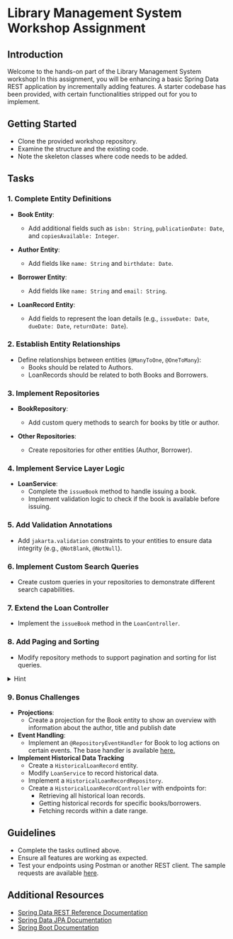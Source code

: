 # Library Management System Workshop Assignment

## Introduction

Welcome to the hands-on part of the Library Management System workshop! In this assignment, you will be enhancing a
basic Spring Data REST application by incrementally adding features. A starter codebase has been provided, with certain
functionalities stripped out for you to implement.

## Getting Started

- Clone the provided workshop repository.
- Examine the structure and the existing code.
- Note the skeleton classes where code needs to be added.

## Tasks

### 1. Complete Entity Definitions

- **Book Entity**:
    - Add additional fields such as `isbn: String`, `publicationDate: Date`, and `copiesAvailable: Integer`.

- **Author Entity**:
    - Add fields like `name: String` and `birthdate: Date`.

- **Borrower Entity**:
    - Add fields like `name: String` and `email: String`.

- **LoanRecord Entity**:
    - Add fields to represent the loan details (e.g., `issueDate: Date`, `dueDate: Date`, `returnDate: Date`).

### 2. Establish Entity Relationships

- Define relationships between entities (`@ManyToOne`, `@OneToMany`):
    - Books should be related to Authors.
    - LoanRecords should be related to both Books and Borrowers.

### 3. Implement Repositories

- **BookRepository**:
    - Add custom query methods to search for books by title or author.

- **Other Repositories**:
    - Create repositories for other entities (Author, Borrower).

### 4. Implement Service Layer Logic

- **LoanService**:
    - Complete the `issueBook` method to handle issuing a book.
    - Implement validation logic to check if the book is available before issuing.

### 5. Add Validation Annotations

- Add `jakarta.validation` constraints to your entities to ensure data integrity (e.g., `@NotBlank`, `@NotNull`).

### 6. Implement Custom Search Queries

- Create custom queries in your repositories to demonstrate different search capabilities.

### 7. Extend the Loan Controller

- Implement the `issueBook` method in the `LoanController`.

### 8. Add Paging and Sorting

- Modify repository methods to support pagination and sorting for list queries.

<details>
<summary>Hint</summary>
This can be done by implementing the JpaRepository instead of the CrudRepository.
</details>

### 9. Bonus Challenges

- **Projections**:
    - Create a projection for the Book entity to show an overview with information about the author, title and publish
      date
- **Event Handling**:
    - Implement an `@RepositoryEventHandler` for Book to log actions on certain events. The base handler is
      available [here.](src/main/java/com/example/esdworkshop/event/BookEventHandler.java)
- **Implement Historical Data Tracking**
    - Create a `HistoricalLoanRecord` entity.
    - Modify `LoanService` to record historical data.
    - Implement a `HistoricalLoanRecordRepository`.
    - Create a `HistoricalLoanRecordController` with endpoints for:
        - Retrieving all historical loan records.
        - Getting historical records for specific books/borrowers.
        - Fetching records within a date range.

## Guidelines

- Complete the tasks outlined above.
- Ensure all features are working as expected.
- Test your endpoints using Postman or another REST client. The sample requests are
  available [here](src/book_requests.http).

## Additional Resources

- [Spring Data REST Reference Documentation](https://docs.spring.io/spring-data/rest/docs/current/reference/html/)
- [Spring Data JPA Documentation](https://docs.spring.io/spring-data/jpa/docs/current/reference/html/)
- [Spring Boot Documentation](https://docs.spring.io/spring-boot/docs/current/reference/htmlsingle/)

